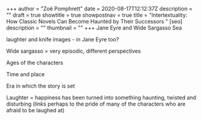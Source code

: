 +++
author = "Zoë Pomphrett"
date = 2020-08-17T12:12:37Z
description = ""
draft = true
showtitle = true
showpostnav = true
title = "Intertextuality: How Classic Novels Can Become Haunted by Their Successors "
[seo]
description = ""
thumbnail = ""
+++
Jane Eyre and Wide Sargasso Sea

laughter and knife images - in Jane Eyre too?

Wide sargasso = very episodic, different perspectives

Ages of the characters

Time and place

Era in which the story is set

Laughter = happiness has been turned into something haunting, twisted and disturbing (links perhaps to the pride of many of the characters who are afraid to be laughed at)